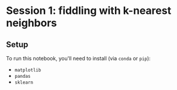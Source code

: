 # Session 1: fiddling with k-nearest neighbors

## Setup

To run this notebook, you'll need to install (via `conda` or `pip`):

* `matplotlib`
* `pandas`
* `sklearn`
